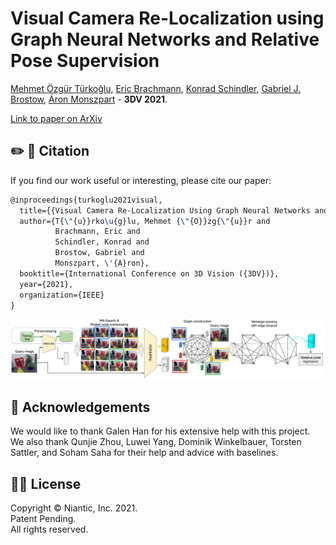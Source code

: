 # Visual Camera Re-Localization using Graph Neural Networks and Relative Pose Supervision


[Mehmet Özgür Türkoǧlu](https://scholar.google.com/citations?user=rJpIyQUAAAAJ), 
[Eric Brachmann](https://scholar.google.de/citations?user=cAIshsYAAAAJ), 
[Konrad Schindler](https://igp.ethz.ch/personen/person-detail.html?persid=143986),
[Gabriel J. Brostow](http://www0.cs.ucl.ac.uk/staff/G.Brostow/),
[Áron Monszpart](http://aron.monszp.art) - **3DV 2021**.  

[Link to paper on ArXiv](https://arxiv.org/abs/2104.02538)

## ✏️ 📄 Citation

If you find our work useful or interesting, please cite our paper:

```latex
@inproceedings{turkoglu2021visual,
  title={{Visual Camera Re-Localization Using Graph Neural Networks and Relative Pose Supervision}},
  author={T{\"{u}}rko\u{g}lu, Mehmet {\"{O}}zg{\"{u}}r and 
          Brachmann, Eric and 
          Schindler, Konrad and 
          Brostow, Gabriel and 
          Monszpart, \'{A}ron},
  booktitle={International Conference on 3D Vision ({3DV})},
  year={2021},
  organization={IEEE}
}
```

<img src="assets/method.png" alt="Method overview">

## 🤝 Acknowledgements

We would like to thank Galen Han for his extensive help with this project.  
We also thank Qunjie Zhou, Luwei Yang, Dominik Winkelbauer, Torsten Sattler, and Soham Saha 
for their help and advice with baselines.

## 👩‍⚖️ License

Copyright © Niantic, Inc. 2021.  
Patent Pending.  
All rights reserved. 